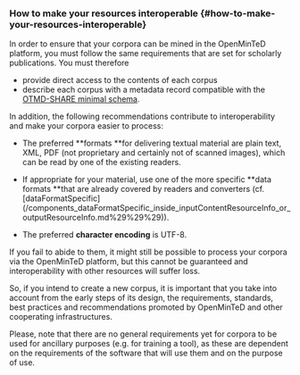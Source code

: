 ### How to make your resources interoperable {#how-to-make-your-resources-interoperable}

In order to ensure that your corpora can be mined in the OpenMinTeD platform, you must follow the same requirements that are set for scholarly publications. You must therefore

* provide direct access to the contents of each corpus
* describe each corpus with a metadata record compatible with the [OTMD-SHARE minimal schema](/guidelines_for_providers_of_corpora/recommended_schema_for_corpora.md).

In addition, the following recommendations contribute to interoperability and make your corpora easier to process:

* The preferred **formats **for delivering textual material are plain text, XML, PDF \(not proprietary and certainly not of scanned images\), which can be read by one of the existing readers.

* If appropriate for your material, use one of the more specific **data formats **that are already covered by readers and converters \(cf. [dataFormatSpecific](/components_dataFormatSpecific_inside_inputContentResourceInfo_or_outputResourceInfo.md%29%29%29\)\).

* The preferred **character encoding** is UTF-8.

If you fail to abide to them, it might still be possible to process your corpora via the OpenMinTeD platform, but this cannot be guaranteed and interoperability with other resources will suffer loss.

So, if you intend to create a new corpus, it is important that you take into account from the early steps of its design, the requirements, standards, best practices and recommendations promoted by OpenMinTeD and other cooperating infrastructures.

Please, note that there are no general requirements yet for corpora to be used for ancillary purposes \(e.g. for training a tool\), as these are dependent on the requirements of the software that will use them and on the purpose of use.

